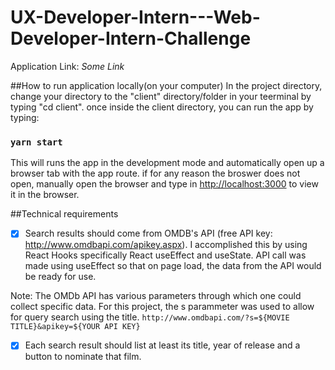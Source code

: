 # UX-Developer-Intern---Web-Developer-Intern-Challenge
Application Link: *Some Link*

##How to run application locally(on your computer)
In the project directory, change your directory to the "client" directory/folder in your teerminal 
by typing "cd client". once inside the client directory, 
you can run the app by typing:
### `yarn start`

This will runs the app in the development mode and automatically open up a browser tab with the app route.
if for any reason the broswer does not open, manually open the browser and type in
[http://localhost:3000](http://localhost:3000) to view it in the browser.

##Technical requirements
 - [x] Search results should come from OMDB's API (free API key: http://www.omdbapi.com/apikey.aspx).
I accomplished this by using React Hooks specifically React useEffect and useState. 
API call was made using useEffect so that on page load, the data from the API would be ready for use.

Note: The OMDb API has various parameters through which one could collect specific data. For this project,
the s parammeter was used to allow for query search using the title. 
`http://www.omdbapi.com/?s=${MOVIE TITLE}&apikey=${YOUR API KEY}`

 - [x] Each search result should list at least its title, year of release and a button to nominate that film.
